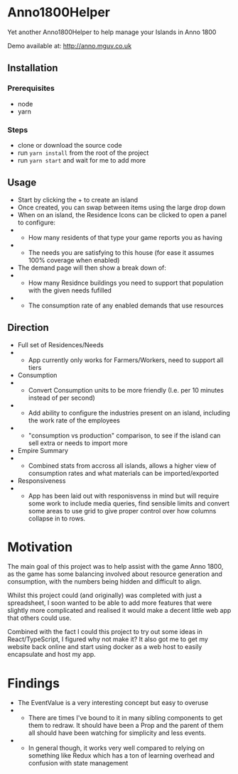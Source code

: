 # Anno1800Helper
Yet another Anno1800Helper to help manage your Islands in Anno 1800

Demo available at: http://anno.mguv.co.uk



## Installation

### Prerequisites
- node
- yarn

### Steps
- clone or download the source code
- run `yarn install` from the root of the project
- run `yarn start` and wait for me to add more

## Usage
- Start by clicking the + to create an island
- Once created, you can swap between items using the large drop down
- When on an island, the Residence Icons can be clicked to open a panel to configure:
- - How many residents of that type your game reports you as having
- - The needs you are satisfying to this house (for ease it assumes 100% coverage when enabled)
- The demand page will then show a break down of:
- - How many Residnce buildings you need to support that population with the given needs fufilled
- - The consumption rate of any enabled demands that use resources

## Direction
- Full set of Residences/Needs
- - App currently only works for Farmers/Workers, need to support all tiers
- Consumption
- - Convert Consumption units to be more friendly (I.e. per 10 minutes instead of per second)
- - Add ability to configure the industries present on an island, including the work rate of the employees
- - "consumption vs production" comparison, to see if the island can sell extra or needs to import more
- Empire Summary
- - Combined stats from accross all islands, allows a higher view of consumption rates and what materials can be imported/exported
- Responsiveness
- - App has been laid out with responisvenss in mind but will require some work to include media queries, find sensible limits and convert some areas to use grid to give proper control over how columns collapse in to rows.


# Motivation
The main goal of this project was to help assist with the game Anno 1800, as the game has some balancing involved about resource generation and consumption, with the numbers being hidden and difficult to align.

Whilst this project could (and originally) was completed with just a spreadsheet, I soon wanted to be able to add more features that were slightly more complicated and realised it would make a decent little web app that others could use.

Combined with the fact I could this project to try out some ideas in React/TypeScript, I figured why not make it? It also got me to get my website back online and start using docker as a web host to easily encapsulate and host my app.

# Findings
- The EventValue is a very interesting concept but easy to overuse
- - There are times I've bound to it in many sibling components to get them to redraw. It should have been a Prop and the parent of them all should have been watching for simplicity and less events.
- - In general though, it works very well compared to relying on something like Redux which has a ton of learning overhead and confusion with state management
